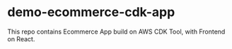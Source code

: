# demo-ecommerce-cdk-app
This repo contains Ecommerce App build on AWS CDK Tool, with Frontend on React.
